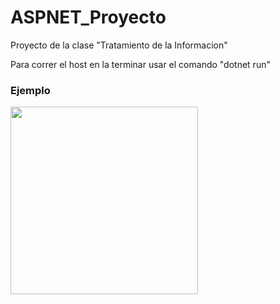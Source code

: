 # ASPNET_Proyecto
 Proyecto de la clase "Tratamiento de la Informacion"


Para correr el host en la terminar usar el comando "dotnet run"

### Ejemplo

<img src = "https://imgur.com/a/3rFNcn7" width = "300">
